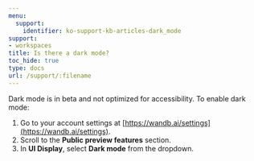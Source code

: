 ```yaml
---
menu:
  support:
    identifier: ko-support-kb-articles-dark_mode
support:
- workspaces
title: Is there a dark mode?
toc_hide: true
type: docs
url: /support/:filename
---
```


Dark mode is in beta and not optimized for accessibility. To enable dark mode:

1. Go to your account settings at [https://wandb.ai/settings](https://wandb.ai/settings).
2. Scroll to the **Public preview features** section.
3. In **UI Display**, select **Dark mode** from the dropdown.